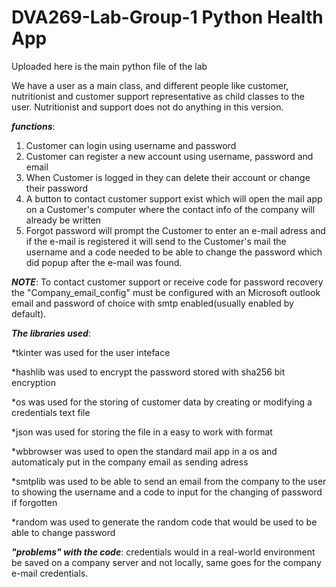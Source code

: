 # DVA269-Lab-Group-1 Python Health App

Uploaded here is the main python file of the lab

We have a user as a main class, and different people like customer, nutritionist and customer support representative as child classes to the user. Nutritionist and support does not do anything in this version.

**_functions_**:
1. Customer can login using username and password
2. Customer can register a new account using username, password and email
3. When Customer is logged in they can delete their account or change their password
4. A button to contact customer support exist which will open the mail app on a Customer's computer where the contact info of the company will already be written
5. Forgot password will prompt the Customer to enter an e-mail adress and if the e-mail is registered it will send to the Customer's mail the username and a code needed to be able to change the password which did popup after the e-mail was found.

  **_NOTE_**: To contact customer support or receive code for password recovery the "Company_email_config" must be configured with an Microsoft outlook email and password of choice with smtp enabled(usually enabled by default). 

**_The libraries used_**:

*tkinter was used for the user inteface

*hashlib was used to encrypt the password stored with sha256 bit encryption

*os was used for the storing of customer data by creating or modifying a credentials text file

*json was used for storing the file in a easy to work with format

*wbbrowser was used to open the standard mail app in a os and automaticaly put in the company email as sending adress

*smtplib was used to be able to send an email from the company to the user to showing the username and a code to input for the changing of password if forgotten

*random was used to generate the random code that would be used to be able to change password

**_"problems" with the code_**:
credentials would in a real-world environment be saved on a company server and not locally, same goes for the company e-mail credentials.

